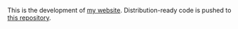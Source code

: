 This is the development of [my website](https://pilzhere.github.io/).
Distribution-ready code is pushed to [this repository](https://github.com/PilzHere/pilzhere.github.io).
